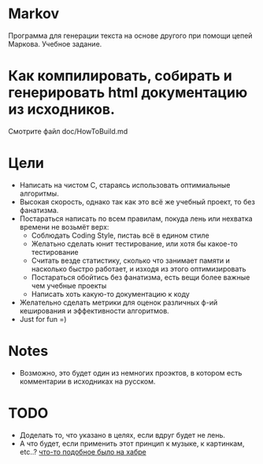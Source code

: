 # Markov
Программа для генерации текста на основе другого при помощи цепей Маркова. Учебное задание.

# Как компилировать, собирать и генерировать html документацию из исходников.
Смотрите файл doc/HowToBuild.md

# Цели
 * Написать на чистом C, стараясь использовать оптимиальные алгоритмы.
 * Высокая скорость, однако так как это всё же учебный проект, то без фанатизма.
 * Постараться написать по всем правилам, покуда лень или нехватка времени не возьмёт верх:
    * Соблюдать Coding Style, пистаь всё в едином стиле
    * Желатьно сделать юнит тестирование, или хотя бы какое-то тестирование
    * Считать везде статистику, сколько что занимает памяти и насколько быстро работает, и изходя из этого оптимизировать
    * Постараться обойтись без фанатизма, есть вещи более важные чем учебные проекты
    * Написать хоть какую-то документацию к коду
 * Желательно сделать метрики для оценок различных ф-ий кеширования и эффективности алгоритмов.
 * Just for fun =)

# Notes
 * Возможно, это будет один из немногих проэктов, в котором есть комментарии в исходниках на русском.

# TODO
 * Доделать то, что указано в целях, если вдруг будет не лень.
 * А что будет, если применить этот принцип к музыке, к картинкам, etc..?
   [что-то подобное было на хабре](http://habrahabr.ru/blogs/algorithm/69985/)
